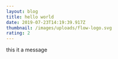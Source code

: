 ```yaml
---
layout: blog
title: hello world
date: 2019-07-23T14:19:39.917Z
thumbnail: /images/uploads/flow-logo.svg
rating: 2
---
```

this it a message
